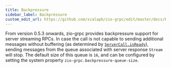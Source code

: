 ```yaml
---
title: Backpressure
sidebar_label: Backpressure
custom_edit_url: https://github.com/scalapb/zio-grpc/edit/master/docs/backpressure.md
---
```


From version 0.5.3 onwards, zio-grpc provides backpressure support for server
streaming RPCs. In case the call is not capable to sending additional messages
without buffering (as determined by [`ServerCall.isReady`](https://grpc.github.io/grpc-java/javadoc/io/grpc/ServerCall.html#isReady])), sending messages from the queue associated with server response `Stream` will stop. The default size of this queue is `16`,  and can be configured by setting the system property `zio-grpc.backpressure-queue-size`.
